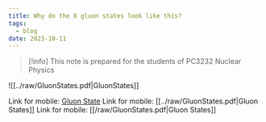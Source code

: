 ```yaml
---
title: Why do the 8 gluon states look like this?
tags:
  - blog
date: 2023-10-11
---
```

> [!info] 
> This note is prepared for the students of PC3232 Nuclear Physics

![[../raw/GluonStates.pdf|GluonStates]]

Link for mobile: <a href="https://huehou.github.io/raw/GluonStates.pdf" target="_blank"> Gluon State</a>
Link for mobile: [[../raw/GluonStates.pdf|Gluon States]]
Link for mobile: [[/raw/GluonStates.pdf|Gluon States]]
